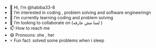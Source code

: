 - 👋 Hi, I’m @habiba33-8
- 👀 I’m interested in coding , problem solving and software engineeringn
- 🌱 I’m currently learning coding and problem solving 
- 💞️ I’m looking to collaborate on (لسا مش عارفه )
- 📫 How to reach me 
- 😄 Pronouns: she , her 
- ⚡ Fun fact: solved some problems when i sleep 

<!---
habiba33-8/habiba33-8 is a ✨ special ✨ repository because its `README.md` (this file) appears on your GitHub profile.
You can click the Preview link to take a look at your changes.
--->
